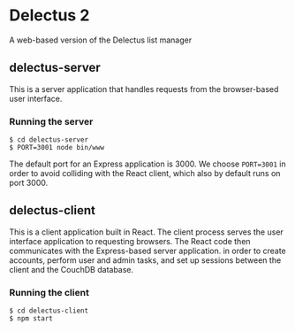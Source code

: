 # Delectus 2

A web-based version of the Delectus list manager

## delectus-server

This is a server application that handles requests from the browser-based user interface.

### Running the server

``` shell
$ cd delectus-server
$ PORT=3001 node bin/www
```

The default port for an Express application is 3000. We choose `PORT=3001` in order to avoid colliding with the React client, which also by default runs on port 3000.

## delectus-client

This is a client application built in React. The client process serves the user interface application to requesting browsers. The React code then communicates with the Express-based server application. in order to create accounts, perform user and admin tasks, and set up sessions between the client and the CouchDB database.

### Running the client

``` shell
$ cd delectus-client
$ npm start
```